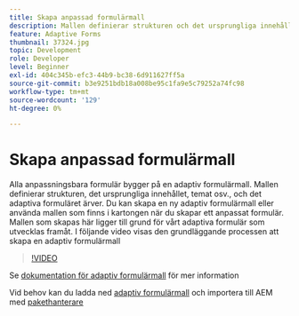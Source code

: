 ```yaml
---
title: Skapa anpassad formulärmall
description: Mallen definierar strukturen och det ursprungliga innehållet i det adaptiva formuläret.
feature: Adaptive Forms
thumbnail: 37324.jpg
topic: Development
role: Developer
level: Beginner
exl-id: 404c345b-efc3-44b9-bc38-6d911627ff5a
source-git-commit: b3e9251bdb18a008be95c1fa9e5c79252a74fc98
workflow-type: tm+mt
source-wordcount: '129'
ht-degree: 0%

---
```


# Skapa anpassad formulärmall

Alla anpassningsbara formulär bygger på en adaptiv formulärmall. Mallen definierar strukturen, det ursprungliga innehållet, temat osv., och det adaptiva formuläret ärver. Du kan skapa en ny adaptiv formulärmall eller använda mallen som finns i kartongen när du skapar ett anpassat formulär.
Mallen som skapas här ligger till grund för vårt adaptiva formulär som utvecklas framåt.
I följande video visas den grundläggande processen att skapa en adaptiv formulärmall

>[!VIDEO](https://video.tv.adobe.com/v/37324?quality=12&learn=on)

Se [dokumentation för adaptiv formulärmall](https://experienceleague.adobe.com/docs/experience-manager-65/forms/adaptive-forms-advanced-authoring/template-editor.html) för mer information

Vid behov kan du ladda ned [adaptiv formulärmall](assets/peak-application-template.zip) och importera till AEM med [pakethanterare](http://localhost:4502/crx/packmgr/index.jsp)
